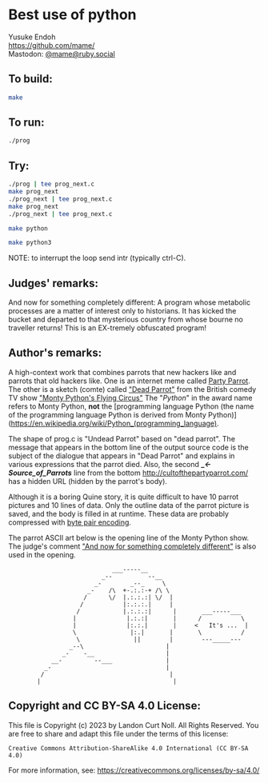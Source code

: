 # Best use of python

Yusuke Endoh  
<https://github.com/mame/>  
Mastodon: [@mame@ruby.social](https://ruby.social/@mame)

## To build:

```sh
make
```

## To run:

```sh
./prog
```

## Try:

```sh
./prog | tee prog_next.c
make prog_next
./prog_next | tee prog_next.c
make prog_next
./prog_next | tee prog_next.c

make python

make python3
```

NOTE: to interrupt the loop send intr (typically ctrl-C).

## Judges' remarks:

And now for something completely different: A program whose metabolic
processes are a matter of interest only to historians. It has kicked the bucket
and departed to that mysterious country from whose bourne no traveller returns!
This is an EX-tremely obfuscated program!

## Author's remarks:


A high-context work that combines parrots that new hackers like and parrots that
old hackers like. One is an internet meme called [Party
Parrot](https://cultofthepartyparrot.com). The other is a
sketch (comte) called ["Dead
Parrot"](https://en.wikipedia.org/wiki/Dead_Parrot_sketch) from the British
comedy TV show ["Monty Python's Flying Circus"](https://en.wikipedia.org/wiki/Monty_Python%27s_Flying_Circus)
The "_Python_" in the award name refers to Monty Python, **not** the
[programming language Python (the name of the programming language Python is
derived from Monty
Python)](https://en.wikipedia.org/wiki/Python_(programming_language).


The shape of prog.c is "Undead Parrot" based on "dead parrot". The message that
appears in the bottom line of the output source code is the subject of the
dialogue that appears in "Dead Parrot" and explains in various expressions that
the parrot died. Also, the second **__<-_Source_of_Parrots__** line from the bottom
<http://cultofthepartyparrot.com/> has a hidden URL (hidden by the parrot's body).

Although it is a boring Quine story, it is quite difficult to have 10 parrot
pictures and 10 lines of data. Only the outline data of the parrot picture is
saved, and the body is filled in at runtime. These data are probably compressed
with [byte pair encoding](https://en.wikipedia.org/wiki/Byte_pair_encoding).

The parrot ASCII art below is the opening line of the Monty Python show. The judge's
comment ["And now for something completely
different"](https://en.wikipedia.org/wiki/And_Now_for_Something_Completely_Different) is also used in the
opening.

```
                             ___-----__
                          _--          --__
                        _-        _--_     \
                      _-    /\  +-.:.:-+ /\ \
                     /      \/  |.:.:.:| \/  |
                    /           |:.:.:.|     |
                   /            |.:.:.:|      |       ___-----___
                  |              |.:.:|       |      /           \
                  |              |:.:.|       |     <   It's ...  |
                  \               |:.|       |       \           /
                   \               ||        |        ---_____---
                 _--\                       |
               _-    -__                    |
            __-         --___               |
          _-                                |
         /                                   |
        |                                     |
```

## Copyright and CC BY-SA 4.0 License:

This file is Copyright (c) 2023 by Landon Curt Noll.  All Rights Reserved.
You are free to share and adapt this file under the terms of this license:

    Creative Commons Attribution-ShareAlike 4.0 International (CC BY-SA 4.0)

For more information, see: https://creativecommons.org/licenses/by-sa/4.0/

